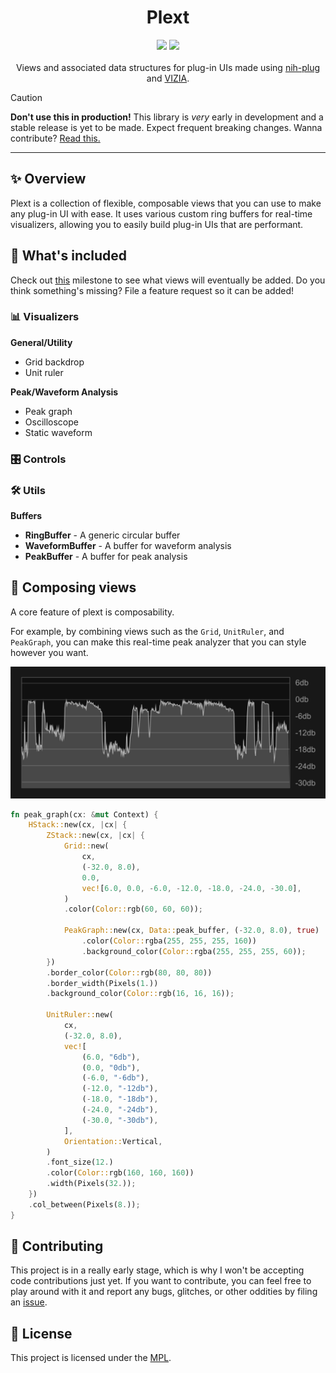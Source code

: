 <div align="center">
  <h1>Plext</h1>
</div>
<div align="center">
  <a href="https://github.com/223230/plext/actions/workflows/test.yml"><img src="https://github.com/223230/plext/actions/workflows/test.yml/badge.svg"></a>
  <a href="https://github.com/223230/plext/actions/workflows/docs.yml"><img src="https://github.com/223230/plext/actions/workflows/docs.yaml/badge.svg"></a>
</div>
<br/>
<div align="center">
  Views and associated data structures for plug-in UIs made using <a href="https://github.com/robbert-vdh/nih-plug">nih-plug</a> and <a href="https://github.com/vizia/vizia">VIZIA</a>.
</div>

> [!CAUTION]
> **Don't use this in production!** This library is *very* early in development
> and a stable release is yet to be made. Expect frequent breaking changes.
> Wanna contribute? [Read this.](#🙋-contributing)

<hr/>

## ✨ Overview

Plext is a collection of flexible, composable views that you can use to make any
plug-in UI with ease. It uses various custom ring buffers for real-time
visualizers, allowing you to easily build plug-in UIs that are performant.

## 🧰 What's included

Check out [this](https://github.com/223230/plext/milestone/1) milestone to see
what views will eventually be added. Do you think something's missing? File a
feature request so it can be added!

### 📊 Visualizers

**General/Utility**
  - Grid backdrop
  - Unit ruler

**Peak/Waveform Analysis**
  - Peak graph
  - Oscilloscope
  - Static waveform

### 🎛️ Controls

### 🛠️ Utils

**Buffers**
  - **RingBuffer** - A generic circular buffer
  - **WaveformBuffer** - A buffer for waveform analysis
  - **PeakBuffer** - A buffer for peak analysis

## 🍔 Composing views

A core feature of plext is composability.

For example, by combining views such as the `Grid`, `UnitRuler`, and
`PeakGraph`, you can make this real-time peak analyzer that you can style
however you want.

![Peak visualizer](doc/composability_demo.png)

```rust
fn peak_graph(cx: &mut Context) {
    HStack::new(cx, |cx| {
        ZStack::new(cx, |cx| {
            Grid::new(
                cx,
                (-32.0, 8.0),
                0.0,
                vec![6.0, 0.0, -6.0, -12.0, -18.0, -24.0, -30.0],
            )
            .color(Color::rgb(60, 60, 60));

            PeakGraph::new(cx, Data::peak_buffer, (-32.0, 8.0), true)
                .color(Color::rgba(255, 255, 255, 160))
                .background_color(Color::rgba(255, 255, 255, 60));
        })
        .border_color(Color::rgb(80, 80, 80))
        .border_width(Pixels(1.))
        .background_color(Color::rgb(16, 16, 16));

        UnitRuler::new(
            cx,
            (-32.0, 8.0),
            vec![
                (6.0, "6db"),
                (0.0, "0db"),
                (-6.0, "-6db"),
                (-12.0, "-12db"),
                (-18.0, "-18db"),
                (-24.0, "-24db"),
                (-30.0, "-30db"),
            ],
            Orientation::Vertical,
        )
        .font_size(12.)
        .color(Color::rgb(160, 160, 160))
        .width(Pixels(32.));
    })
    .col_between(Pixels(8.));
}
```

## 🙋 Contributing

This project is in a really early stage, which is why I won't be accepting code
contributions just yet. If you want to contribute, you can feel free to play
around with it and report any bugs, glitches, or other oddities by filing an
[issue](https://github.com/223230/plext/issues).

## 📃 License

This project is licensed under the [MPL](LICENSE).